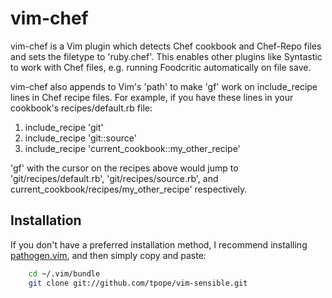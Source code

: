 # vim-chef

vim-chef is a Vim plugin which detects Chef cookbook and Chef-Repo files and
sets the filetype to 'ruby.chef'. This enables other plugins like Syntastic to
work with Chef files, e.g. running Foodcritic automatically on file save.

vim-chef also appends to Vim's 'path' to make 'gf' work on include_recipe
lines in Chef recipe files. For example, if you have these lines in your
cookbook's recipes/default.rb file:

1. include_recipe 'git'
2. include_recipe 'git::source'
3. include_recipe 'current_cookbook::my_other_recipe'

'gf' with the cursor on the recipes above would jump to
'git/recipes/default.rb', 'git/recipes/source.rb', and
current_cookbook/recipes/my_other_recipe' respectively.


## Installation

If you don't have a preferred installation method, I recommend
installing [pathogen.vim](https://github.com/tpope/vim-pathogen), and
then simply copy and paste:

```bash
    cd ~/.vim/bundle
    git clone git://github.com/tpope/vim-sensible.git
```
